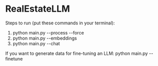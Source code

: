 # RealEstateLLM

Steps to run (put these commands in your terminal):

1. python main.py --process --force
2. python main.py --embeddings
3. python main.py --chat

If you want to generate data for fine-tuning an LLM:
   python main.py --finetune
